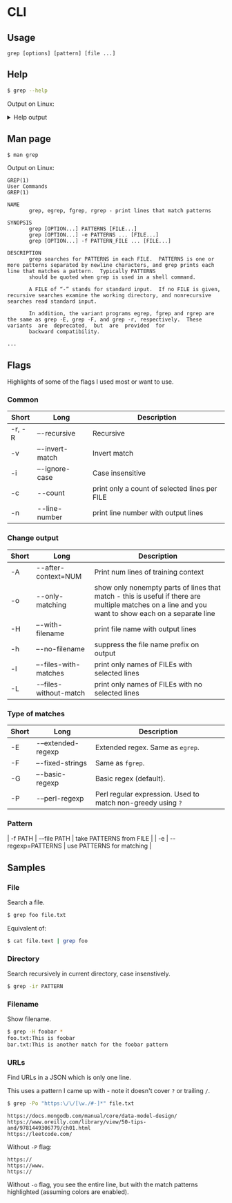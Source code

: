 # CLI

## Usage

```
grep [options] [pattern] [file ...]
```

## Help

```sh
$ grep --help
```
Output on Linux:

<details>
<summary>Help output</summary>
    
```
grep --help
Usage: grep [OPTION]... PATTERNS [FILE]...
Search for PATTERNS in each FILE.
Example: grep -i 'hello world' menu.h main.c
PATTERNS can contain multiple patterns separated by newlines.

Pattern selection and interpretation:
  -E, --extended-regexp     PATTERNS are extended regular expressions
  -F, --fixed-strings       PATTERNS are strings
  -G, --basic-regexp        PATTERNS are basic regular expressions
  -P, --perl-regexp         PATTERNS are Perl regular expressions
  -e, --regexp=PATTERNS     use PATTERNS for matching
  -f, --file=FILE           take PATTERNS from FILE
  -i, --ignore-case         ignore case distinctions in patterns and data
      --no-ignore-case      do not ignore case distinctions (default)
  -w, --word-regexp         match only whole words
  -x, --line-regexp         match only whole lines
  -z, --null-data           a data line ends in 0 byte, not newline

Miscellaneous:
  -s, --no-messages         suppress error messages
  -v, --invert-match        select non-matching lines
  -V, --version             display version information and exit
      --help                display this help text and exit

Output control:
  -m, --max-count=NUM       stop after NUM selected lines
  -b, --byte-offset         print the byte offset with output lines
  -n, --line-number         print line number with output lines
      --line-buffered       flush output on every line
  -H, --with-filename       print file name with output lines
  -h, --no-filename         suppress the file name prefix on output
      --label=LABEL         use LABEL as the standard input file name prefix
  -o, --only-matching       show only nonempty parts of lines that match
  -q, --quiet, --silent     suppress all normal output
      --binary-files=TYPE   assume that binary files are TYPE;
                            TYPE is 'binary', 'text', or 'without-match'
  -a, --text                equivalent to --binary-files=text
  -I                        equivalent to --binary-files=without-match
  -d, --directories=ACTION  how to handle directories;
                            ACTION is 'read', 'recurse', or 'skip'
  -D, --devices=ACTION      how to handle devices, FIFOs and sockets;
                            ACTION is 'read' or 'skip'
  -r, --recursive           like --directories=recurse
  -R, --dereference-recursive  likewise, but follow all symlinks
      --include=GLOB        search only files that match GLOB (a file pattern)
      --exclude=GLOB        skip files that match GLOB
      --exclude-from=FILE   skip files that match any file pattern from FILE
      --exclude-dir=GLOB    skip directories that match GLOB
  -L, --files-without-match  print only names of FILEs with no selected lines
  -l, --files-with-matches  print only names of FILEs with selected lines
  -c, --count               print only a count of selected lines per FILE
  -T, --initial-tab         make tabs line up (if needed)
  -Z, --null                print 0 byte after FILE name

Context control:
  -B, --before-context=NUM  print NUM lines of leading context
  -A, --after-context=NUM   print NUM lines of trailing context
  -C, --context=NUM         print NUM lines of output context
  -NUM                      same as --context=NUM
      --color[=WHEN],
      --colour[=WHEN]       use markers to highlight the matching strings;
                            WHEN is 'always', 'never', or 'auto'
  -U, --binary              do not strip CR characters at EOL (MSDOS/Windows)

When FILE is '-', read standard input.  With no FILE, read '.' if
recursive, '-' otherwise.  With fewer than two FILEs, assume -h.
Exit status is 0 if any line (or file if -L) is selected, 1 otherwise;
if any error occurs and -q is not given, the exit status is 2.

Report bugs to: bug-grep@gnu.org
GNU grep home page: <http://www.gnu.org/software/grep/>
General help using GNU software: <https://www.gnu.org/gethelp/>
```

</details>


## Man page

```sh
$ man grep
```

Output on Linux:

```
GREP(1)                                                                               User Commands                                                                              GREP(1)

NAME
       grep, egrep, fgrep, rgrep - print lines that match patterns

SYNOPSIS
       grep [OPTION...] PATTERNS [FILE...]
       grep [OPTION...] -e PATTERNS ... [FILE...]
       grep [OPTION...] -f PATTERN_FILE ... [FILE...]

DESCRIPTION
       grep searches for PATTERNS in each FILE.  PATTERNS is one or more patterns separated by newline characters, and grep prints each line that matches a pattern.  Typically PATTERNS
       should be quoted when grep is used in a shell command.

       A FILE of “-” stands for standard input.  If no FILE is given, recursive searches examine the working directory, and nonrecursive searches read standard input.

       In addition, the variant programs egrep, fgrep and rgrep are the same as grep -E, grep -F, and grep -r, respectively.  These  variants  are  deprecated,  but  are  provided  for
       backward compatibility.

...
```


## Flags

Highlights of some of the flags I used most or want to use.

### Common

| Short   | Long                 | Description                         |
| ------- | -------------------- | ----------------------------------- |
| -r, -R  | –-recursive           | Recursive                           |
| -v      | –-invert-match        | Invert match                        |
| -i      | –-ignore-case         | Case insensitive                    |
| -c      | --count             | print only a count of selected lines per FILE |
| -n      | --line-number         | print line number with output lines |


### Change output

| Short   | Long                 | Description                         |
| ------- | -------------------- | ----------------------------------- |
| -A      | --after-context=NUM  | Print num lines of training context |
| -o      | --only-matching      | show only nonempty parts of lines that match - this is useful if there are multiple matches on a line and you want to show each on a separate line |
| -H      | –-with-filename       | print file name with output lines   |
| -h      | –-no-filename         | suppress the file name prefix on output |
| -l      | –-files-with-matches  | print only names of FILEs with selected lines    |
| -L      | -–files-without-match |  print only names of FILEs with no selected lines   |

### Type of matches

| Short   | Long                 | Description                         |
| ------- | -------------------- | ----------------------------------- |
| -E      | -–extended-regexp     | Extended regex. Same as `egrep`.    |
| -F      | –-fixed-strings       | Same as `fgrep`.                    |
| -G      | –-basic-regexp        | Basic regex (default).              |
| -P      | -–perl-regexp         | Perl regular expression. Used to match non-greedy using `?` |

### Pattern

| -f PATH | -–file PATH           | take PATTERNS from FILE             |
| -e      | --regexp=PATTERNS    | use PATTERNS for matching           |


## Samples

### File

Search a file.

```sh
$ grep foo file.txt
```

Equivalent of:

```sh
$ cat file.text | grep foo
```

### Directory

Search recursively in current directory, case insenstively.

```sh
$ grep -ir PATTERN
```

### Filename

Show filename.

```sh
$ grep -H foobar *
foo.txt:This is foobar
bar.txt:This is another match for the foobar pattern
```

### URLs

Find URLs in a JSON which is only one line.

This uses a pattern I came up with - note it doesn't cover `?` or trailing `/`.

```sh
$ grep -Po "https:\/\/[\w./#-]*" file.txt
```

```
https://docs.mongodb.com/manual/core/data-model-design/
https://www.oreilly.com/library/view/50-tips-and/9781449306779/ch01.html
https://leetcode.com/
```

Without `-P` flag:

```
https://
https://www.
https://
```

Without `-o` flag, you see the entire line, but with the match patterns highlighted (assuming colors are enabled).

